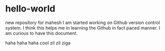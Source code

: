 # hello-world
new repository for mahesh
I am started working on Github version control system.
I think this helps me in learning the Github in fact paced manner.
I am curious to have this document.

haha haha haha cool zil zil ziga

